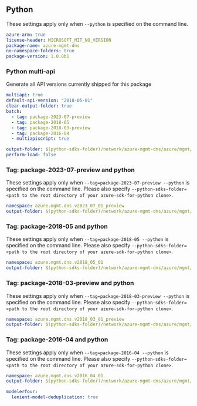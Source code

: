 ## Python

These settings apply only when `--python` is specified on the command line.

```yaml $(python)
azure-arm: true
license-header: MICROSOFT_MIT_NO_VERSION
package-name: azure-mgmt-dns
no-namespace-folders: true
package-version: 1.0.0b1
```

### Python multi-api

Generate all API versions currently shipped for this package

```yaml $(python)
multiapi: true
default-api-version: "2018-05-01"
clear-output-folder: true
batch:
  - tag: package-2023-07-preview
  - tag: package-2018-05
  - tag: package-2018-03-preview
  - tag: package-2016-04
  - multiapiscript: true
```

``` yaml $(multiapiscript)
output-folder: $(python-sdks-folder)/network/azure-mgmt-dns/azure/mgmt/dns/
perform-load: false
```

### Tag: package-2023-07-preview and python

These settings apply only when `--tag=package-2023-07-preview --python` is specified on the command line.
Please also specify `--python-sdks-folder=<path to the root directory of your azure-sdk-for-python clone>`.

``` yaml $(tag) == 'package-2023-07-preview' && $(python)
namespace: azure.mgmt.dns.v2023_07_01_preview
output-folder: $(python-sdks-folder)/network/azure-mgmt-dns/azure/mgmt/dns/v2023_07_01_preview
```

### Tag: package-2018-05 and python

These settings apply only when `--tag=package-2018-05 --python` is specified on the command line.
Please also specify `--python-sdks-folder=<path to the root directory of your azure-sdk-for-python clone>`.

``` yaml $(tag) == 'package-2018-05' && $(python)
namespace: azure.mgmt.dns.v2018_05_01
output-folder: $(python-sdks-folder)/network/azure-mgmt-dns/azure/mgmt/dns/v2018_05_01
```

### Tag: package-2018-03-preview and python

These settings apply only when `--tag=package-2018-03-preview --python` is specified on the command line.
Please also specify `--python-sdks-folder=<path to the root directory of your azure-sdk-for-python clone>`.

``` yaml $(tag) == 'package-2018-03-preview' && $(python)
namespace: azure.mgmt.dns.v2018_03_01_preview
output-folder: $(python-sdks-folder)/network/azure-mgmt-dns/azure/mgmt/dns/v2018_03_01_preview
```

### Tag: package-2016-04 and python

These settings apply only when `--tag=package-2016-04 --python` is specified on the command line.
Please also specify `--python-sdks-folder=<path to the root directory of your azure-sdk-for-python clone>`.

``` yaml $(tag) == 'package-2016-04' && $(python)
namespace: azure.mgmt.dns.v2016_04_01
output-folder: $(python-sdks-folder)/network/azure-mgmt-dns/azure/mgmt/dns/v2016_04_01
```

```yaml $(python)
modelerfour:
  lenient-model-deduplication: true
```
